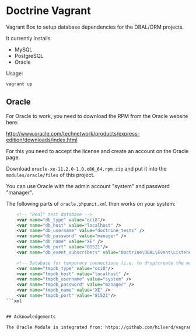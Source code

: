 # Doctrine Vagrant

Vagrant Box to setup database dependencies for the DBAL/ORM projects.

It currently installs:

- MySQL
- PostgreSQL
- Oracle

Usage:

    vagrant up

## Oracle

For Oracle to work, you need to download the RPM from the Oracle website here:

http://www.oracle.com/technetwork/products/express-edition/downloads/index.html

For this you need to accept the license and create an account on the Oracle page.

Download `oracle-xe-11.2.0-1.0.x86_64.rpm.zip` and put it into the `modules/oracle/files` of
this project.

You can use Oracle with the admin account "system" and password "manager".

The following parts of `oracle.phpunit.xml` then works on your system:

```xml
    <!-- "Real" test database -->
    <var name="db_type" value="oci8"/>
    <var name="db_host" value="localhost" />
    <var name="db_username" value="doctrine_tests" />
    <var name="db_password" value="manager" />
    <var name="db_name" value="XE" />
    <var name="db_port" value="81521"/>
    <var name="db_event_subscribers" value="Doctrine\DBAL\Event\Listeners\OracleSessionInit"/>

    <!-- Database for temporary connections (i.e. to drop/create the main database) -->
    <var name="tmpdb_type" value="oci8"/>
    <var name="tmpdb_host" value="localhost" />
    <var name="tmpdb_username" value="system" />
    <var name="tmpdb_password" value="manager" />
    <var name="tmpdb_name" value="XE" />
    <var name="tmpdb_port" value="81521"/>
```xml


## Acknowledgements

The Oracle Module is integrated from: https://github.com/hilverd/vagrant-ubuntu-oracle-xe
